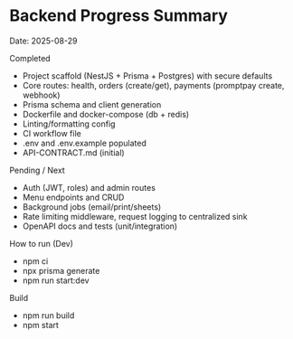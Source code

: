 # Backend Progress Summary

Date: 2025-08-29

Completed
- Project scaffold (NestJS + Prisma + Postgres) with secure defaults
- Core routes: health, orders (create/get), payments (promptpay create, webhook)
- Prisma schema and client generation
- Dockerfile and docker-compose (db + redis)
- Linting/formatting config
- CI workflow file
- .env and .env.example populated
- API-CONTRACT.md (initial)

Pending / Next
- Auth (JWT, roles) and admin routes
- Menu endpoints and CRUD
- Background jobs (email/print/sheets)
- Rate limiting middleware, request logging to centralized sink
- OpenAPI docs and tests (unit/integration)

How to run (Dev)
- npm ci
- npx prisma generate
- npm run start:dev

Build
- npm run build
- npm start
